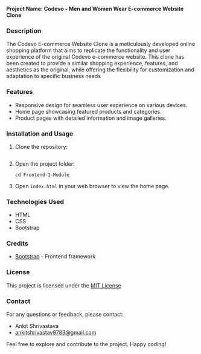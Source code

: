 **Project Name: Codevo - Men and Women Wear E-commerce Website Clone**

### Description
The Codevo E-commerce Website Clone is a meticulously developed online shopping platform that aims to replicate the functionality and user experience of the original Codevo e-commerce website. This clone has been created to provide a similar shopping experience, features, and aesthetics as the original, while offering the flexibility for customization and adaptation to specific business needs


### Features
- Responsive design for seamless user experience on various devices.
- Home page showcasing featured products and categories.
- Product pages with detailed information and image galleries.

### Installation and Usage
1. Clone the repository:
   ```
   
2. Open the project folder:
   ```
   cd Frontend-1-Module
   ```
3. Open `index.html` in your web browser to view the home page.




### Technologies Used
- HTML
- CSS
- Bootstrap

### Credits
- [Bootstrap](https://getbootstrap.com) - Frontend framework

### License
This project is licensed under the [MIT License](LICENSE)

### Contact
For any questions or feedback, please contact:
- Ankit Shrivastava
- ankitshrivastav9783@gmail.com

Feel free to explore and contribute to the project. Happy coding!
